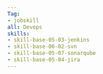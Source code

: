 ```yaml
---
Tag: 
- jobskill
all: Devops
skills:
- skill-base-05-03-jenkins
- skill-base-06-02-svn
- skill-base-05-07-sonarqube
- skill-base-05-04-jira
---
```

